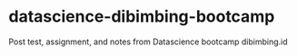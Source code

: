 # datascience-dibimbing-bootcamp
Post test, assignment, and notes from Datascience bootcamp dibimbing.id
